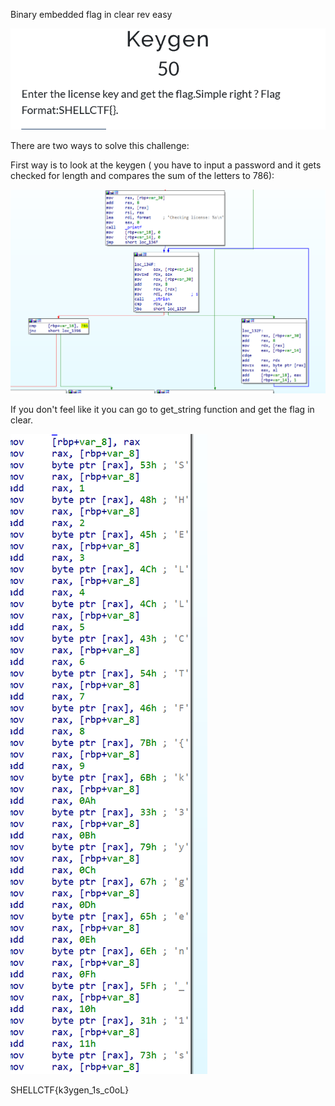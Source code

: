 Binary embedded flag in clear rev easy

![](2022-08-13-10-27-38.png)

There are two ways to solve this challenge:

First way is to look at the keygen ( you have to input a password and it gets checked for length and compares the sum of the letters to 786):

![](2022-08-13-10-34-57.png)

If you don't feel like it you can go to get_string function and get the flag in clear.

![](2022-08-13-10-35-29.png)

SHELLCTF{k3ygen_1s_c0oL}